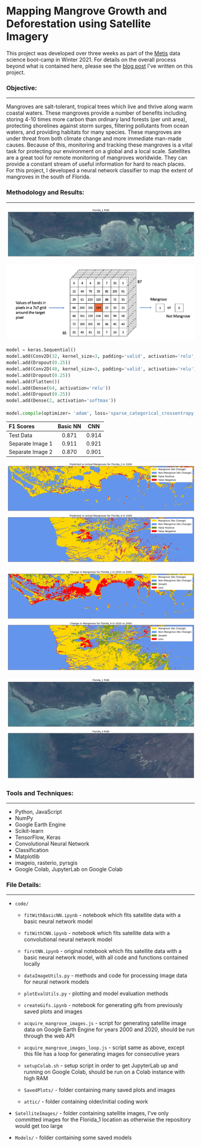 # Mapping Mangrove Growth and Deforestation using Satellite Imagery

This project was developed over three weeks as part of the [Metis](https://www.thisismetis.com/) data science boot-camp in Winter 2021. For details on the overall process beyond what is contained here, please see the [blog post](https://nkinnaird.github.io/posts/2021/03/blog-mapping-mangroves/) I've written on this project.


### Objective:
---

Mangroves are salt-tolerant, tropical trees which live and thrive along warm coastal waters. These mangroves provide a number of benefits including storing 4-10 times more carbon than ordinary land forests (per unit area), protecting shorelines against storm surges, filtering pollutants from ocean waters, and providing habitats for many species. These mangroves are under threat from both climate change and more immediate man-made causes. Because of this, monitoring and tracking these mangroves is a vital task for protecting our environment on a global and a local scale. Satellites are a great tool for remote monitoring of mangroves worldwide. They can provide a constant stream of useful information for hard to reach places. For this project, I developed a neural network classifier to map the extent of mangroves in the south of Florida.


### Methodology and Results:
---

![](code/SavedPlots/Florida_1_CNN_input.gif)



![](code/SavedPlots/CNN_model_input.png)


```python
model = keras.Sequential()
model.add(Conv2D(32, kernel_size=3, padding='valid', activation='relu', input_shape=(7, 7, 7)))
model.add(Dropout(0.25))
model.add(Conv2D(48, kernel_size=3, padding='valid', activation='relu'))
model.add(Dropout(0.25))
model.add(Flatten())
model.add(Dense(64, activation='relu'))
model.add(Dropout(0.25))
model.add(Dense(2, activation='softmax'))

model.compile(optimizer= 'adam', loss='sparse_categorical_crossentropy', metrics=['accuracy', 'recall'])
```

<!-- ![](code/SavedPlots/Florida_1_CNN_input.gif)

![](code/SavedPlots/Florida_1_CNN_input.gif)

![](code/SavedPlots/Florida_1_CNN_input.gif)
 -->

| F1 Scores    | Basic NN    | CNN    |
| :----------- | :-----------: | :-----------: |
| Test Data          | 0.871 | 0.914 |
| Separate Image 1   | 0.911 | 0.921 |
| Separate Image 2   | 0.870 | 0.901 |



![](code/SavedPlots/CNN/Florida_1/PvA_Florida_1_2000.png)
![](code/SavedPlots/CNN/Florida_4/PvA_Florida_4_2000.png)



![](code/SavedPlots/CNN/Florida_1/GaL_Florida_1_2020.png)
![](code/SavedPlots/CNN/Florida_4/GaL_Florida_4_2020.png)



![](code/SavedPlots/Florida_1_CNN_full.gif)
![](code/SavedPlots/Florida_4_CNN_full.gif)






### Tools and Techniques:
---

- Python, JavaScript
- NumPy
- Google Earth Engine
- Scikit-learn
- TensorFlow, Keras
- Convolutional Neural Network
- Classification
- Matplotlib
- imageio, rasterio, pyrsgis
- Google Colab, JupyterLab on Google Colab


### File Details:
---

- `code/`

	- `fitWithBasicNN.ipynb` - notebook which fits satellite data with a basic neural network model
	- `fitWithCNN.ipynb` - notebook which fits satellite data with a convolutional neural network model
	- `firstNN.ipynb` - original notebook which fits satellite data with a basic neural network model, with all code and functions contained locally
	- `dataImageUtils.py` - methods and code for processing image data for neural network models
	- `plotEvalUtils.py` - plotting and model evaluation methods
	- `createGifs.ipynb` - notebook for generating gifs from previously saved plots and images
	- `acquire_mangrove_images.js` - script for generating satellite image data on Google Earth Engine for years 2000 and 2020, should be run through the web API
	- `acquire_mangrove_images_loop.js` - script same as above, except this file has a loop for generating images for consecutive years
	- `setupColab.sh` - setup script in order to get JupyterLab up and running on Google Colab, should be run on a Colab instance with high RAM

	- `SavedPlots/` - folder containing many saved plots and images
	- `attic/` - folder containing older/initial coding work

- `SatelliteImages/` - folder containing satellite images, I've only committed images for the Florida_1 location as otherwise the repository would get too large

- `Models/` - folder containing some saved models
